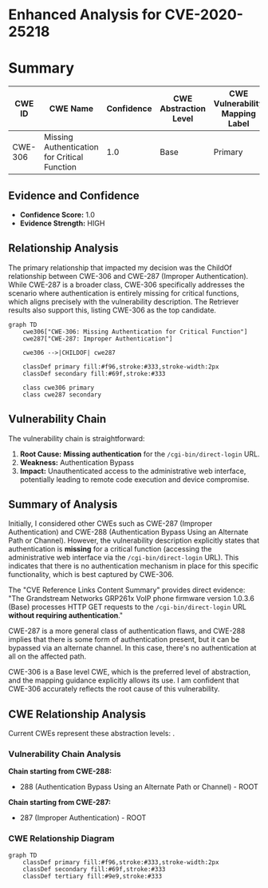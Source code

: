 # Enhanced Analysis for CVE-2020-25218

# Summary
| CWE ID | CWE Name | Confidence | CWE Abstraction Level | CWE Vulnerability Mapping Label | CWE-Vulnerability Mapping Notes |
|---|---|---|---|---|---|
| CWE-306 | Missing Authentication for Critical Function | 1.0 | Base | Primary | Allowed |

## Evidence and Confidence

*   **Confidence Score:** 1.0
*   **Evidence Strength:** HIGH

## Relationship Analysis
The primary relationship that impacted my decision was the ChildOf relationship between CWE-306 and CWE-287 (Improper Authentication). While CWE-287 is a broader class, CWE-306 specifically addresses the scenario where authentication is entirely missing for critical functions, which aligns precisely with the vulnerability description. The Retriever results also support this, listing CWE-306 as the top candidate.

```mermaid
graph TD
    cwe306["CWE-306: Missing Authentication for Critical Function"]
    cwe287["CWE-287: Improper Authentication"]
    
    cwe306 -->|CHILDOF| cwe287
    
    classDef primary fill:#f96,stroke:#333,stroke-width:2px
    classDef secondary fill:#69f,stroke:#333
    
    class cwe306 primary
    class cwe287 secondary
```

## Vulnerability Chain
The vulnerability chain is straightforward:

1.  **Root Cause:** **Missing authentication** for the `/cgi-bin/direct-login` URL.
2.  **Weakness:** Authentication Bypass
3.  **Impact:** Unauthenticated access to the administrative web interface, potentially leading to remote code execution and device compromise.

## Summary of Analysis
Initially, I considered other CWEs such as CWE-287 (Improper Authentication) and CWE-288 (Authentication Bypass Using an Alternate Path or Channel). However, the vulnerability description explicitly states that authentication is **missing** for a critical function (accessing the administrative web interface via the `/cgi-bin/direct-login` URL). This indicates that there is no authentication mechanism in place for this specific functionality, which is best captured by CWE-306.

The "CVE Reference Links Content Summary" provides direct evidence: "The Grandstream Networks GRP261x VoIP phone firmware version 1.0.3.6 (Base) processes HTTP GET requests to the `/cgi-bin/direct-login` URL **without requiring authentication**."

CWE-287 is a more general class of authentication flaws, and CWE-288 implies that there is some form of authentication present, but it can be bypassed via an alternate channel. In this case, there's no authentication at all on the affected path.

CWE-306 is a Base level CWE, which is the preferred level of abstraction, and the mapping guidance explicitly allows its use. I am confident that CWE-306 accurately reflects the root cause of this vulnerability.


## CWE Relationship Analysis

Current CWEs represent these abstraction levels: .


### Vulnerability Chain Analysis

**Chain starting from CWE-288:**
- 288 (Authentication Bypass Using an Alternate Path or Channel) - ROOT


**Chain starting from CWE-287:**
- 287 (Improper Authentication) - ROOT



### CWE Relationship Diagram

```mermaid
graph TD
    classDef primary fill:#f96,stroke:#333,stroke-width:2px
    classDef secondary fill:#69f,stroke:#333
    classDef tertiary fill:#9e9,stroke:#333
```